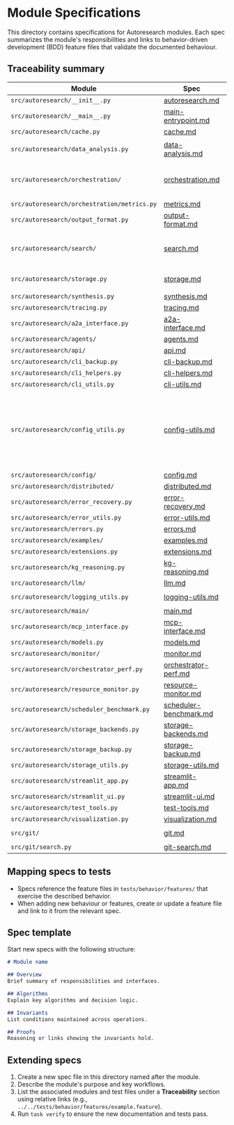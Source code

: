 # Module Specifications

This directory contains specifications for Autoresearch modules.
Each spec summarizes the module's responsibilities and links to
behavior-driven development (BDD) feature files that validate the
documented behaviour.

## Traceability summary

| Module | Spec | Tests |
| --- | --- | --- |
| `src/autoresearch/__init__.py` | [autoresearch.md](autoresearch.md) | `../../tests/unit/test_version.py` |
| `src/autoresearch/__main__.py` | [main-entrypoint.md](main-entrypoint.md) | `../../tests/unit/test_main_module.py` |
| `src/autoresearch/cache.py` | [cache.md](cache.md) | `../../tests/unit/test_cache.py` |
| `src/autoresearch/data_analysis.py` | [data-analysis.md](data-analysis.md) | `../../tests/unit/test_data_analysis.py`<br>`../../tests/unit/test_kuzu_polars.py`<br>`../../tests/behavior/features/data_analysis.feature` |
| `src/autoresearch/orchestration/` | [orchestration.md](orchestration.md) | `../../tests/behavior/features/orchestration_system.feature`<br>`../../tests/behavior/features/agent_orchestration.feature`<br>`../../tests/behavior/features/orchestrator_agents_integration.feature`<br>`../../tests/behavior/features/orchestrator_agents_integration_extended.feature`<br>`../../tests/behavior/features/parallel_query_execution.feature` |
| `src/autoresearch/orchestration/metrics.py` | [metrics.md](metrics.md) | `../../tests/unit/test_metrics_token_budget_spec.py` |
| `src/autoresearch/output_format.py` | [output-format.md](output-format.md) | `../../tests/unit/test_output_format.py`<br>`../../tests/behavior/features/output_formatting.feature` |
| `src/autoresearch/search/` | [search.md](search.md) | `../../tests/behavior/features/search_cli.feature`<br>`../../tests/behavior/features/hybrid_search.feature`<br>`../../tests/behavior/features/storage_search_integration.feature`<br>`../../tests/behavior/features/local_sources.feature`<br>`../../tests/behavior/features/vector_search_performance.feature` |
| `src/autoresearch/storage.py` | [storage.md](storage.md) | `../../tests/unit/test_storage*.py`<br>`../../tests/integration/test_*storage*.py`<br>`../../tests/behavior/features/storage_search_integration.feature` |
| `src/autoresearch/synthesis.py` | [synthesis.md](synthesis.md) | `../../tests/behavior/features/synthesis.feature` |
| `src/autoresearch/tracing.py` | [tracing.md](tracing.md) | `../../tests/behavior/features/tracing.feature` |
| `src/autoresearch/a2a_interface.py` | [a2a-interface.md](a2a-interface.md) | `../../tests/unit/test_a2a_interface.py<br>../../tests/integration/test_a2a_interface.py<br>../../tests/behavior/features/a2a_interface.feature` |
| `src/autoresearch/agents/` | [agents.md](agents.md) | `../../tests/unit/test_advanced_agents.py<br>../../tests/unit/test_agents_llm.py<br>../../tests/unit/test_specialized_agents.py` |
| `src/autoresearch/api/` | [api.md](api.md) | `../../tests/unit/test_api.py<br>../../tests/unit/test_api_error_handling.py<br>../../tests/unit/test_api_imports.py` |
| `src/autoresearch/cli_backup.py` | [cli-backup.md](cli-backup.md) | `../../tests/unit/test_cli_backup_extra.py` |
| `src/autoresearch/cli_helpers.py` | [cli-helpers.md](cli-helpers.md) | `../../tests/unit/test_cli_helpers.py` |
| `src/autoresearch/cli_utils.py` | [cli-utils.md](cli-utils.md) | `../../tests/unit/test_cli_utils_extra.py` |
| `src/autoresearch/config_utils.py` | [config-utils.md](config-utils.md) | `../../tests/unit/test_config_env_file.py`<br>`../../tests/unit/test_config_errors.py`<br>`../../tests/unit/test_config_loader_defaults.py`<br>`../../tests/unit/test_config_profiles.py`<br>`../../tests/unit/test_config_reload.py`<br>`../../tests/unit/test_config_utils.py`<br>`../../tests/unit/test_config_validation_errors.py`<br>`../../tests/unit/test_config_validators_additional.py`<br>`../../tests/unit/test_config_watcher_cleanup.py`<br>`../../tests/unit/test_streamlit_app_edgecases.py`<br>`../../tests/unit/test_streamlit_utils.py` |
| `src/autoresearch/config/` | [config.md](config.md) | `../../tests/unit/test_config_env_file.py<br>../../tests/unit/test_config_errors.py<br>../../tests/unit/test_config_loader_defaults.py` |
| `src/autoresearch/distributed/` | [distributed.md](distributed.md) | `../../tests/unit/test_distributed.py<br>../../tests/unit/test_distributed_extra.py<br>../../tests/integration/test_distributed_agent_storage.py<br>../../tests/analysis/test_distributed_coordination.py<br>../../scripts/distributed_coordination_sim.py<br>../../scripts/distributed_coordination_formulas.py` |
| `src/autoresearch/error_recovery.py` | [error-recovery.md](error-recovery.md) | `../../tests/unit/test_error_recovery.py` |
| `src/autoresearch/error_utils.py` | [error-utils.md](error-utils.md) | `../../tests/unit/test_error_utils_additional.py` |
| `src/autoresearch/errors.py` | [errors.md](errors.md) | `../../tests/unit/test_config_errors.py<br>../../tests/unit/test_config_validation_errors.py<br>../../tests/unit/test_errors.py` |
| `src/autoresearch/examples/` | [examples.md](examples.md) | `../../tests/unit/test_examples_package.py` |
| `src/autoresearch/extensions.py` | [extensions.md](extensions.md) | `../../tests/unit/test_vss_extension_loader.py<br>../../tests/unit/test_duckdb_storage_backend.py` |
| `src/autoresearch/kg_reasoning.py` | [kg-reasoning.md](kg-reasoning.md) | `../../tests/unit/test_kg_reasoning.py` |
| `src/autoresearch/llm/` | [llm.md](llm.md) | `../../tests/unit/test_agents_llm.py<br>../../tests/unit/test_llm_adapter.py<br>../../tests/unit/test_llm_capabilities.py` |
| `src/autoresearch/logging_utils.py` | [logging-utils.md](logging-utils.md) | `../../tests/unit/test_logging_utils.py`<br>`../../tests/unit/test_logging_utils_env.py` |
| `src/autoresearch/main/` | [main.md](main.md) | `../../tests/unit/test_main_backup_commands.py<br>../../tests/unit/test_main_cli.py<br>../../tests/unit/test_main_config_commands.py` |
| `src/autoresearch/mcp_interface.py` | [mcp-interface.md](mcp-interface.md) | `../../tests/unit/test_mcp_interface.py<br>../../tests/behavior/features/mcp_interface.feature` |
| `src/autoresearch/models.py` | [models.md](models.md) | `../../tests/unit/test_models_docstrings.py` |
| `src/autoresearch/monitor/` | [monitor.md](monitor.md) | `../../tests/unit/test_main_monitor_commands.py<br>../../tests/unit/test_monitor_cli.py<br>../../tests/unit/test_resource_monitor_gpu.py` |
| `src/autoresearch/orchestrator_perf.py` | [orchestrator-perf.md](orchestrator-perf.md) | `../../tests/unit/test_orchestrator_perf_sim.py`<br>`../../tests/integration/test_orchestrator_performance.py` |
| `src/autoresearch/resource_monitor.py` | [resource-monitor.md](resource-monitor.md) | `../../tests/unit/test_resource_monitor_gpu.py<br>../../tests/integration/test_monitor_metrics.py<br>../../scripts/resource_monitor_bounds.py` |
| `src/autoresearch/scheduler_benchmark.py` | [scheduler-benchmark.md](scheduler-benchmark.md) | `../../tests/unit/test_scheduler_benchmark.py` |
| `src/autoresearch/storage_backends.py` | [storage-backends.md](storage-backends.md) | `../../tests/unit/test_duckdb_storage_backend.py<br>../../tests/unit/test_duckdb_storage_backend_extended.py` |
| `src/autoresearch/storage_backup.py` | [storage-backup.md](storage-backup.md) | `../../tests/unit/test_storage_backup.py` |
| `src/autoresearch/storage_utils.py` | [storage-utils.md](storage-utils.md) | `../../tests/integration/test_storage_schema.py` |
| `src/autoresearch/streamlit_app.py` | [streamlit-app.md](streamlit-app.md) | `../../tests/unit/test_streamlit_app_edgecases.py` |
| `src/autoresearch/streamlit_ui.py` | [streamlit-ui.md](streamlit-ui.md) | `../../tests/unit/test_streamlit_ui_helpers.py` |
| `src/autoresearch/test_tools.py` | [test-tools.md](test-tools.md) | `../../tests/unit/test_test_tools.py` |
| `src/autoresearch/visualization.py` | [visualization.md](visualization.md) | `../../tests/unit/test_visualization.py<br>../../tests/behavior/features/visualization_cli.feature` |
| `src/git/` | [git.md](git.md) | `../../tests/unit/test_git_repo_stub.py`<br>`../../tests/targeted/test_git_search.py` |
| `src/git/search.py` | [git-search.md](git-search.md) | `../../tests/targeted/test_git_search.py` |

## Mapping specs to tests

- Specs reference the feature files in `tests/behavior/features/` that
  exercise the described behavior.
- When adding new behaviour or features, create or update a feature file
  and link to it from the relevant spec.

## Spec template

Start new specs with the following structure:

```markdown
# Module name

## Overview
Brief summary of responsibilities and interfaces.

## Algorithms
Explain key algorithms and decision logic.

## Invariants
List conditions maintained across operations.

## Proofs
Reasoning or links showing the invariants hold.
```

## Extending specs

1. Create a new spec file in this directory named after the module.
2. Describe the module's purpose and key workflows.
3. List the associated modules and test files under a **Traceability**
   section using relative links (e.g.,
   `../../tests/behavior/features/example.feature`).
4. Run `task verify` to ensure the new documentation and tests pass.
